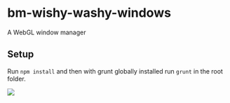# bm-wishy-washy-windows
A WebGL window manager

## Setup
Run `npm install` and then with grunt globally installed run `grunt` in the root folder.

![](bm-wishy-washy.gif)
